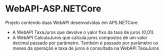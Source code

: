 # WebAPI-ASP.NETCore
Projeto contendo duas WebAPI desenvolvidas em APS.NETCore.

- A WebAPI TaxaJuros que devolve o valor fixo da taxa de juros (0,01).
- A WebAPI CalculaJuros que calcula juros compostos de um valor decimal passado por parâmetro.
  Também é passado por parâmetro os meses da operação e taxa de juros é consultada na WebAPI TaxaJuros
